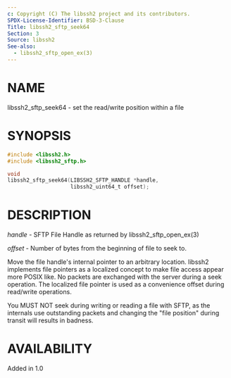 ```yaml
---
c: Copyright (C) The libssh2 project and its contributors.
SPDX-License-Identifier: BSD-3-Clause
Title: libssh2_sftp_seek64
Section: 3
Source: libssh2
See-also:
  - libssh2_sftp_open_ex(3)
---
```


# NAME

libssh2_sftp_seek64 - set the read/write position within a file

# SYNOPSIS

~~~c
#include <libssh2.h>
#include <libssh2_sftp.h>

void
libssh2_sftp_seek64(LIBSSH2_SFTP_HANDLE *handle,
                    libssh2_uint64_t offset);
~~~

# DESCRIPTION

*handle* - SFTP File Handle as returned by libssh2_sftp_open_ex(3)

*offset* - Number of bytes from the beginning of file to seek to.

Move the file handle's internal pointer to an arbitrary location. libssh2
implements file pointers as a localized concept to make file access appear
more POSIX like. No packets are exchanged with the server during a seek
operation. The localized file pointer is used as a convenience offset during
read/write operations.

You MUST NOT seek during writing or reading a file with SFTP, as the internals
use outstanding packets and changing the "file position" during transit will
results in badness.

# AVAILABILITY

Added in 1.0
